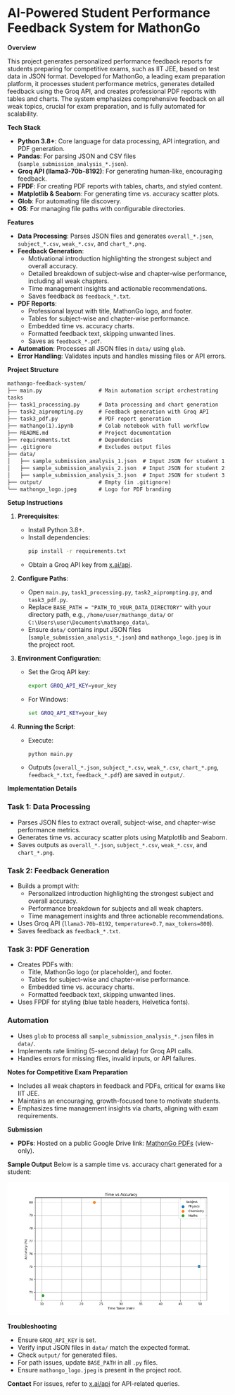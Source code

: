 # AI-Powered Student Performance Feedback System for MathonGo

**Overview**

This project generates personalized performance feedback reports for students preparing for competitive exams, such as IIT JEE, based on test data in JSON format. Developed for MathonGo, a leading exam preparation platform, it processes student performance metrics, generates detailed feedback using the Groq API, and creates professional PDF reports with tables and charts. The system emphasizes comprehensive feedback on all weak topics, crucial for exam preparation, and is fully automated for scalability.

**Tech Stack**

- **Python 3.8+**: Core language for data processing, API integration, and PDF generation.
- **Pandas**: For parsing JSON and CSV files (`sample_submission_analysis_*.json`).
- **Groq API (llama3-70b-8192)**: For generating human-like, encouraging feedback.
- **FPDF**: For creating PDF reports with tables, charts, and styled content.
- **Matplotlib & Seaborn**: For generating time vs. accuracy scatter plots.
- **Glob**: For automating file discovery.
- **OS**: For managing file paths with configurable directories.

**Features**

- **Data Processing**: Parses JSON files and generates `overall_*.json`, `subject_*.csv`, `weak_*.csv`, and `chart_*.png`.
- **Feedback Generation**:
  - Motivational introduction highlighting the strongest subject and overall accuracy.
  - Detailed breakdown of subject-wise and chapter-wise performance, including all weak chapters.
  - Time management insights and actionable recommendations.
  - Saves feedback as `feedback_*.txt`.
- **PDF Reports**:
  - Professional layout with title, MathonGo logo, and footer.
  - Tables for subject-wise and chapter-wise performance.
  - Embedded time vs. accuracy charts.
  - Formatted feedback text, skipping unwanted lines.
  - Saves as `feedback_*.pdf`.
- **Automation**: Processes all JSON files in `data/` using `glob`.
- **Error Handling**: Validates inputs and handles missing files or API errors.

**Project Structure**

```
mathango-feedback-system/
├── main.py                  # Main automation script orchestrating tasks
├── task1_processing.py      # Data processing and chart generation
├── task2_aiprompting.py     # Feedback generation with Groq API
├── task3_pdf.py             # PDF report generation
├── mathango(1).ipynb        # Colab notebook with full workflow
├── README.md                # Project documentation
├── requirements.txt         # Dependencies
├── .gitignore               # Excludes output files
├── data/
│   ├── sample_submission_analysis_1.json  # Input JSON for student 1
│   ├── sample_submission_analysis_2.json  # Input JSON for student 2
│   ├── sample_submission_analysis_3.json  # Input JSON for student 3
├── output/                  # Empty (in .gitignore)
└── mathongo_logo.jpeg       # Logo for PDF branding
```

**Setup Instructions**

1. **Prerequisites**:
   - Install Python 3.8+.
   - Install dependencies:
     ```bash
     pip install -r requirements.txt
     ```
   - Obtain a Groq API key from [x.ai/api](https://x.ai/api).

2. **Configure Paths**:
   - Open `main.py`, `task1_processing.py`, `task2_aiprompting.py`, and `task3_pdf.py`.
   - Replace `BASE_PATH = "PATH_TO_YOUR_DATA_DIRECTORY"` with your directory path, e.g., `/home/user/mathango_data/` or `C:\Users\user\Documents\mathango_data\`.
   - Ensure `data/` contains input JSON files (`sample_submission_analysis_*.json`) and `mathongo_logo.jpeg` is in the project root.

3. **Environment Configuration**:
   - Set the Groq API key:
     ```bash
     export GROQ_API_KEY=your_key
     ```
   - For Windows:
     ```cmd
     set GROQ_API_KEY=your_key
     ```

4. **Running the Script**:
   - Execute:
     ```bash
     python main.py
     ```
   - Outputs (`overall_*.json`, `subject_*.csv`, `weak_*.csv`, `chart_*.png`, `feedback_*.txt`, `feedback_*.pdf`) are saved in `output/`.

**Implementation Details**

### Task 1: Data Processing
- Parses JSON files to extract overall, subject-wise, and chapter-wise performance metrics.
- Generates time vs. accuracy scatter plots using Matplotlib and Seaborn.
- Saves outputs as `overall_*.json`, `subject_*.csv`, `weak_*.csv`, and `chart_*.png`.

### Task 2: Feedback Generation
- Builds a prompt with:
  - Personalized introduction highlighting the strongest subject and overall accuracy.
  - Performance breakdown for subjects and all weak chapters.
  - Time management insights and three actionable recommendations.
- Uses Groq API (`llama3-70b-8192`, `temperature=0.7`, `max_tokens=800`).
- Saves feedback as `feedback_*.txt`.

### Task 3: PDF Generation
- Creates PDFs with:
  - Title, MathonGo logo (or placeholder), and footer.
  - Tables for subject-wise and chapter-wise performance.
  - Embedded time vs. accuracy charts.
  - Formatted feedback text, skipping unwanted lines.
- Uses FPDF for styling (blue table headers, Helvetica fonts).

### Automation
- Uses `glob` to process all `sample_submission_analysis_*.json` files in `data/`.
- Implements rate limiting (5-second delay) for Groq API calls.
- Handles errors for missing files, invalid inputs, or API failures.

**Notes for Competitive Exam Preparation**
- Includes all weak chapters in feedback and PDFs, critical for exams like IIT JEE.
- Maintains an encouraging, growth-focused tone to motivate students.
- Emphasizes time management insights via charts, aligning with exam requirements.

**Submission**
- **PDFs**: Hosted on a public Google Drive link: [MathonGo PDFs](https://drive.google.com/drive/folders/1COyfUF4Gv0KDCuDKpCTcqo4XRnNfFMLl?usp=sharing ) (view-only).

**Sample Output**
Below is a sample time vs. accuracy chart generated for a student:

![Sample Chart](https://github.com/PAlakj02/MathForJEE/blob/5075cc99d7d541684e483f586e31faffc6ed5e5b/data/chart_1.png)

**Troubleshooting**
- Ensure `GROQ_API_KEY` is set.
- Verify input JSON files in `data/` match the expected format.
- Check `output/` for generated files.
- For path issues, update `BASE_PATH` in all `.py` files.
- Ensure `mathongo_logo.jpeg` is present in the project root.

**Contact**
For issues, refer to [x.ai/api](https://x.ai/api) for API-related queries.
